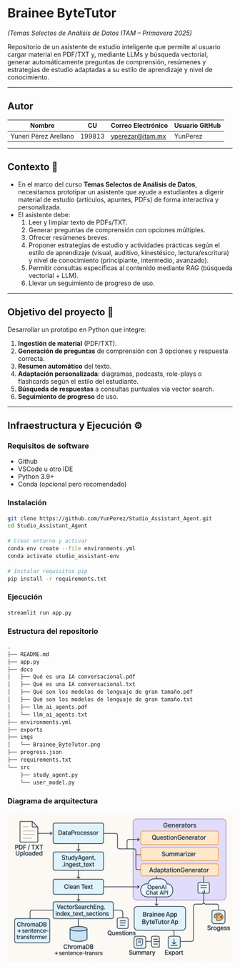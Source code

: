 # Brainee ByteTutor  
*(Temas Selectos de Análisis de Datos ITAM – Primavera 2025)*  

Repositorio de un asistente de estudio inteligente que permite al usuario cargar material en PDF/TXT y, mediante LLMs y búsqueda vectorial, generar automáticamente preguntas de comprensión, resúmenes y estrategias de estudio adaptadas a su estilo de aprendizaje y nivel de conocimiento.

---

## Autor

| Nombre                    | CU     | Correo Electrónico          | Usuario GitHub |
|---------------------------|--------|-----------------------------|----------------|
| Yuneri Pérez Arellano     | 199813 | yperezar@itam.mx            | YunPerez       |

---

## Contexto 🧠

- En el marco del curso **Temas Selectos de Análisis de Datos**, necesitamos prototipar un asistente que ayude a estudiantes a digerir material de estudio (artículos, apuntes, PDFs) de forma interactiva y personalizada.  
- El asistente debe:  
  1. Leer y limpiar texto de PDFs/TXT.  
  2. Generar preguntas de comprensión con opciones múltiples.  
  3. Ofrecer resúmenes breves.  
  4. Proponer estrategias de estudio y actividades prácticas según el estilo de aprendizaje (visual, auditivo, kinestésico, lectura/escritura) y nivel de conocimiento (principiante, intermedio, avanzado).  
  5. Permitir consultas específicas al contenido mediante RAG (búsqueda vectorial + LLM).  
  6. Llevar un seguimiento de progreso de uso.

---

## Objetivo del proyecto 🎯

Desarrollar un prototipo en Python que integre:  
1. **Ingestión de material** (PDF/TXT).  
2. **Generación de preguntas** de comprensión con 3 opciones y respuesta correcta.  
3. **Resumen automático** del texto.  
4. **Adaptación personalizada**: diagramas, podcasts, role-plays o flashcards según el estilo del estudiante.  
5. **Búsqueda de respuestas** a consultas puntuales vía vector search.  
6. **Seguimiento de progreso** de uso.

---

## Infraestructura y Ejecución ⚙

### Requisitos de software

- Github
- VSCode u otro IDE
- Python 3.9+  
- Conda (opcional pero recomendado) 

### Instalación

```bash
git clone https://github.com/YunPerez/Studio_Assistant_Agent.git
cd Studio_Assistant_Agent

# Crear entorno y activar
conda env create --file environments.yml
conda activate studio_assistant-env

# Instalar requisitos pip
pip install -r requirements.txt
```
### Ejecución

```bash
streamlit run app.py
```
### Estructura del repositorio

```bash
.
├── README.md
├── app.py
├── docs
│   ├── Qué es una IA conversacional.pdf
│   ├── Qué es una IA conversacional.txt
│   ├── Qué son los modelos de lenguaje de gran tamaño.pdf
│   ├── Qué son los modelos de lenguaje de gran tamaño.txt
│   ├── llm_ai_agents.pdf
│   └── llm_ai_agents.txt
├── environments.yml
├── exports
├── imgs
│   └── Brainee_ByteTutor.png
├── progress.json
├── requirements.txt
└── src
    ├── study_agent.py
    └── user_model.py
```

### Diagrama de arquitectura
![Diagrama de arquitectura](imgs/arquitectura.png)
